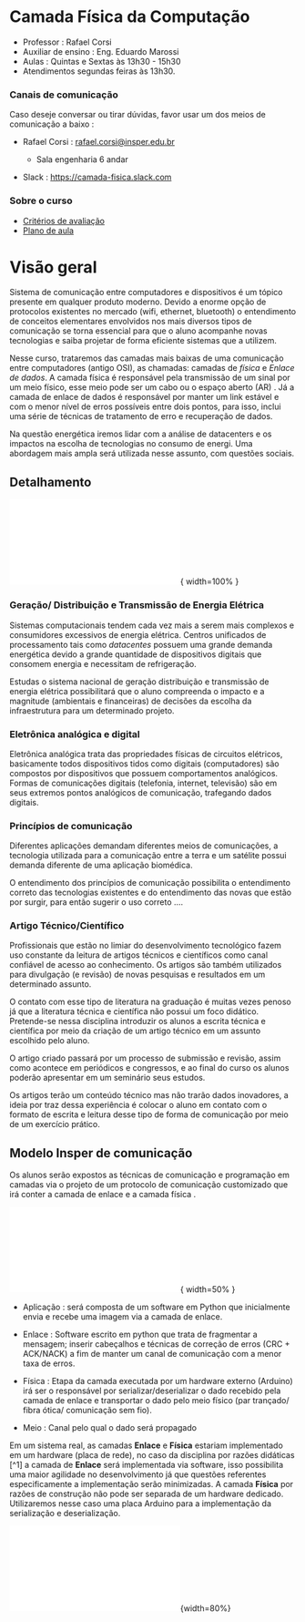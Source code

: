 # Camada Física da Computação
- Professor : Rafael Corsi
- Auxiliar de ensino : Eng. Eduardo Marossi 
- Aulas : Quintas e Sextas às 13h30 - 15h30
- Atendimentos segundas feiras às 13h30.

### Canais de comunicação 

Caso deseje conversar ou tirar dúvidas, favor usar um dos meios de comunicação a baixo :

- Rafael Corsi : rafael.corsi@insper.edu.br
    - Sala engenharia 6 andar

- Slack : https://camada-fisica.slack.com
 
### Sobre o curso

- [Critérios de avaliação 
](https://github.com/Insper/Camada-Fisica-Computacao/wiki/Crit%C3%A9rios-de-Avalia%C3%A7%C3%A3o)
- [Plano de aula]()

# Visão geral

Sistema de comunicação entre computadores e dispositivos é um tópico
presente em qualquer produto moderno. Devido a enorme opção de
protocolos existentes no mercado (wifi, ethernet, bluetooth) o
entendimento de conceitos elementares envolvidos nos mais diversos tipos
de comunicação se torna essencial para que o aluno acompanhe novas
tecnologias e saiba projetar de forma eficiente sistemas que a utilizem.

Nesse curso, trataremos das camadas mais baixas de uma comunicação entre
computadores (antigo OSI), as chamadas: camadas de *física* e *Enlace de
dados*. A camada física é responsável pela transmissão de
um sinal por um meio físico, esse meio pode ser um cabo ou o espaço aberto (AR)
. Já a camada de enlace de dados é responsável por manter um link
estável e com o menor nível de erros possíveis entre dois pontos, para
isso, inclui uma série de técnicas de tratamento de erro e recuperação
de dados.

Na questão energética iremos lidar com a análise de datacenters e os impactos
na escolha de tecnologias no consumo de energi. Uma abordagem mais ampla será
utilizada nesse assunto, com questões sociais.

## Detalhamento 

![Linha do Tempo](imgs/linhaDoTempo.pdf){ width=100% }

### Geração/ Distribuição e Transmissão de Energia Elétrica

Sistemas computacionais tendem cada vez mais a serem mais complexos e consumidores
excessivos de energia elétrica. Centros unificados de processamento tais como
*datacentes* possuem uma grande demanda energética devido a grande quantidade de
dispositivos digitais que consomem energia e necessitam de refrigeração.

Estudas o sistema nacional de geração distribuição e transmissão de energia elétrica
possibilitará que o aluno compreenda o impacto e a magnitude (ambientais e
financeiras) de decisões da escolha da infraestrutura para um determinado projeto.

### Eletrônica analógica e digital

Eletrônica analógica trata das propriedades físicas de circuitos elétricos,
basicamente todos dispositivos tidos como digitais (computadores) são compostos por
dispositivos que possuem comportamentos analógicos. Formas de comunicações 
digitais (telefonia, internet, televisão) são em seus extremos pontos analógicos
de comunicação, trafegando dados digitais. 

### Princípios de comunicação


Diferentes aplicações demandam diferentes meios de comunicações, a tecnologia
utilizada para a comunicação entre a terra e um satélite possui demanda diferente
de uma aplicação biomédica. 

O entendimento dos princípios de comunicação possibilita o entendimento correto
das tecnologias existentes e do entendimento das novas que estão por surgir, para
então sugerir o uso correto ....

### Artigo Técnico/Científico

Profissionais que estão no limiar do desenvolvimento tecnológico fazem uso constante
da leitura de artigos técnicos e científicos como canal confiável de acesso
ao conhecimento. Os artigos são também utilizados para divulgação (e revisão)
de novas pesquisas e resultados em um determinado assunto.

O contato com esse tipo de literatura na graduação é muitas vezes penoso já que a
literatura técnica e científica não possui um foco didático. Pretende-se nessa
disciplina introduzir os alunos a escrita técnica e científica por meio da criação
de um artigo técnico em um assunto escolhido pelo aluno.

O artigo criado passará por um processo de submissão e revisão, assim como acontece em
periódicos e congressos, e ao final do curso os alunos poderão apresentar em um
seminário seus estudos.

Os artigos terão um conteúdo técnico mas não trarão dados inovadores, a ideia por
traz dessa experiência é colocar o aluno em contato com o formato de escrita e leitura
desse tipo de forma de comunicação por meio de um exercício prático.

## Modelo Insper de comunicação

Os alunos serão expostos as técnicas de comunicação e programação em camadas via
o projeto de um protocolo de comunicação customizado que irá conter a camada de
enlace e a camada física . 

![Pilha de comunicação](imgs/pilhaInsper.pdf){ width=50% }

- Aplicação : será composta de um software em Python que inicialmente envia
e recebe uma imagem via a camada de enlace.

- Enlace : Software escrito em python que trata de fragmentar a mensagem;
inserir cabeçalhos e técnicas de correção de erros (CRC + ACK/NACK) a fim de manter
um canal de comunicação com a menor taxa de erros.

- Física : Etapa da camada executada por um hardware externo (Arduino) irá ser o
responsável por serializar/deserializar o dado recebido pela camada de enlace e
transportar o dado pelo meio físico (par trançado/ fibra ótica/ comunicação sem fio).

- Meio : Canal pelo qual o dado será propagado

Em um sistema real, as camadas **Enlace** e **Física** estariam implementado em um
hardware (placa de rede), no caso da disciplina por razões didáticas [^1] a camada
de **Enlace** será implementada via software, isso possibilita uma maior agilidade
no desenvolvimento já que questões referentes especificamente a implementação
serão minimizadas. A camada  **Física** por razões de construção não pode ser
separada de um hardware dedicado. Utilizaremos nesse caso uma placa Arduino
para a implementação da serialização e deserialização. 

![Interface de comunicação entre camadas](imgs/pilhaInsper2.pdf){width=80%}

